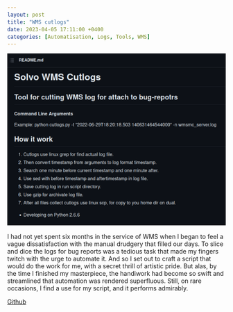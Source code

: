 ```yaml
---
layout: post
title: "WMS cutlogs"
date: 2023-04-05 17:11:00 +0400
categories: [Automatisation, Logs, Tools, WMS]
---
```


<!-- ![Screenshot.png](/static/images/wms-cutlogs.png) -->
<center>
<picture>
  <source media="(max-width: 375px)" srcset="/static/images/wms-cutlogs-375w.png">
  <source media="(max-width: 640px)" srcset="/static/images/wms-cutlogs.png">
  <img src="/static/images/wms-cutlogs.png" alt="Screenshot">
</picture>
</center>

I had not yet spent six months in the service of WMS when I began to feel a vague dissatisfaction with the manual drudgery that filled our days. To slice and dice the logs for bug reports was a tedious task that made my fingers twitch with the urge to automate it. And so I set out to craft a script that would do the work for me, with a secret thrill of artistic pride. But alas, by the time I finished my masterpiece, the handiwork had become so swift and streamlined that automation was rendered superfluous. Still, on rare occasions, I find a use for my script, and it performs admirably.

[Github](https://github.com/ta0ma0/solvo-wms-cutlogs)
